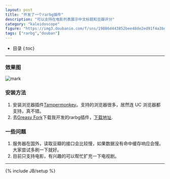 ```yaml
---
layout: post
title: "开发了一个rarbg插件"
description: "可以支持在电影列表展示中文标题和豆瓣评分"
category: "kaleidoscope"
figure: "https://img3.doubanio.com/f/sns/19886d443852bee48de2ed91f4a3bdfdaf8c809c/pics/nav/logo_db.png"
tags: ["rarbg","douban"]
---
```


* 目录
{:toc}

---

### 效果图

![mark](http://cyeam.qiniudn.com/blog/170728/9090jkikKD.png?imageslim)

### 安装方法

1. 安装浏览器插件[Tampermonkey](http://tampermonkey.net/)。支持的浏览器很多，居然连 UC 浏览器都支持，真不错。
2. 去[Greasy Fork](https://greasyfork.org/)下载我开发的rarbg插件，[下载地址](https://greasyfork.org/zh-CN/scripts/27376-rarbg).

### 一些问题

1. 服务器在国外，读取豆瓣的接口会比较慢，如果数据没有命中缓存响应会慢。大家尝试多刷一下就好。
2. 目前只支持电影，有兴趣的可以帮忙扩充一下电视剧。


---

{% include JB/setup %}
